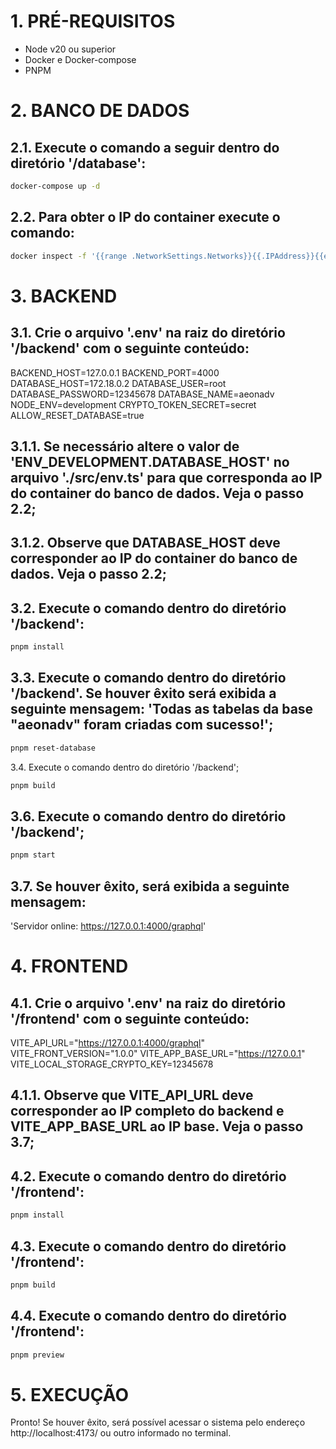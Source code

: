 # 1. PRÉ-REQUISITOS
* Node v20 ou superior
* Docker e Docker-compose
* PNPM

# 2. BANCO DE DADOS

## 2.1. Execute o comando a seguir dentro do diretório '/database':
```bash
docker-compose up -d
```

## 2.2. Para obter o IP do container execute o comando:
```bash
docker inspect -f '{{range .NetworkSettings.Networks}}{{.IPAddress}}{{end}}' mariadb_aeonadv
```

# 3. BACKEND

## 3.1. Crie o arquivo '.env' na raiz do diretório '/backend' com o seguinte conteúdo:

BACKEND_HOST=127.0.0.1
BACKEND_PORT=4000
DATABASE_HOST=172.18.0.2
DATABASE_USER=root
DATABASE_PASSWORD=12345678
DATABASE_NAME=aeonadv
NODE_ENV=development
CRYPTO_TOKEN_SECRET=secret
ALLOW_RESET_DATABASE=true

## 3.1.1. Se necessário altere o valor de 'ENV_DEVELOPMENT.DATABASE_HOST' no arquivo './src/env.ts' para que corresponda ao IP do container do banco de dados. Veja o passo 2.2;

## 3.1.2. Observe que DATABASE_HOST deve corresponder ao IP do container do banco de dados. Veja o passo 2.2;

## 3.2. Execute o comando dentro do diretório '/backend':
```bash
pnpm install
```

## 3.3. Execute o comando dentro do diretório '/backend'. Se houver êxito será exibida a seguinte mensagem: 'Todas as tabelas da base "aeonadv" foram criadas com sucesso!';
```bash
pnpm reset-database
```

3.4. Execute o comando dentro do diretório '/backend';
```bash
pnpm build
```

## 3.6. Execute o comando dentro do diretório '/backend';
```bash
pnpm start
```

## 3.7. Se houver êxito, será exibida a seguinte mensagem:

'Servidor online: https://127.0.0.1:4000/graphql'

# 4. FRONTEND

## 4.1. Crie o arquivo '.env' na raiz do diretório '/frontend' com o seguinte conteúdo:

VITE_API_URL="https://127.0.0.1:4000/graphql"
VITE_FRONT_VERSION="1.0.0"
VITE_APP_BASE_URL="https://127.0.0.1"
VITE_LOCAL_STORAGE_CRYPTO_KEY=12345678

## 4.1.1. Observe que VITE_API_URL deve corresponder ao IP completo do backend e VITE_APP_BASE_URL ao IP base. Veja o passo 3.7;

## 4.2. Execute o comando dentro do diretório '/frontend':
```bash
pnpm install
```

## 4.3. Execute o comando dentro do diretório '/frontend':
```bash
pnpm build
```

## 4.4. Execute o comando dentro do diretório '/frontend':
```bash
pnpm preview
```

# 5. EXECUÇÃO
Pronto! Se houver êxito, será possível acessar o sistema pelo endereço http://localhost:4173/ ou outro informado no terminal.
